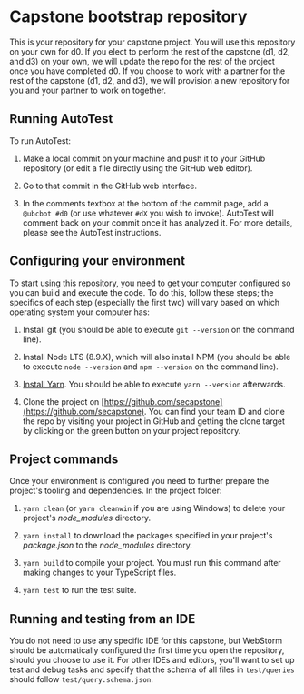 # Capstone bootstrap repository

This is your repository for your capstone project. You will use this repository on your own for d0. If you elect to perform the rest of the capstone (d1, d2, and d3) on your own, we will update the repo for the rest of the project once you have completed d0. If you choose to work with a partner for the rest of the capstone (d1, d2, and d3), we will provision a new repository for you and your partner to work on together.

## Running AutoTest

To run AutoTest:

1. Make a local commit on your machine and push it to your GitHub repository (or edit a file directly using the GitHub web editor).

1. Go to that commit in the GitHub web interface.

1. In the comments textbox at the bottom of the commit page, add a `@ubcbot #d0` (or use whatever `#dX` you wish to invoke). AutoTest will comment back on your commit once it has analyzed it. For more details, please see the AutoTest instructions.

## Configuring your environment

To start using this repository, you need to get your computer configured so you can build and execute the code. To do this, follow these steps; the specifics of each step (especially the first two) will vary based on which operating system your computer has:

1. Install git (you should be able to execute `git --version` on the command line).

1. Install Node LTS  (8.9.X), which will also install NPM (you should be able to execute `node --version` and `npm --version` on the command line).

1. [Install Yarn](https://yarnpkg.com/en/docs/install). You should be able to execute `yarn --version` afterwards.

1. Clone the project on [https://github.com/secapstone](https://github.com/secapstone). You can find your team ID and clone the repo by visiting your project in GitHub and getting the clone target by clicking on the green button on your project repository.

## Project commands

Once your environment is configured you need to further prepare the project's tooling and dependencies. In the project folder:

1. `yarn clean` (or `yarn cleanwin` if you are using Windows) to delete your project's *node_modules* directory.

1. `yarn install` to download the packages specified in your project's *package.json* to the *node_modules* directory.

1. `yarn build` to compile your project. You must run this command after making changes to your TypeScript files.

1. `yarn test` to run the test suite.

## Running and testing from an IDE

You do not need to use any specific IDE for this capstone, but WebStorm should be automatically configured the first time you open the repository, should you choose to use it. For other IDEs and editors, you'll want to set up test and debug tasks and specify that the schema of all files in `test/queries` should follow `test/query.schema.json`.



